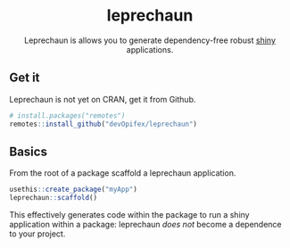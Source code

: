 <div align="center">

<!-- badges: start -->
<!-- badges: end -->

# leprechaun

Leprechaun is allows you to generate dependency-free robust 
[shiny](http://shiny.rstudio.com/) applications.

</div>

## Get it

Leprechaun is not yet on CRAN, get it from Github.

``` r
# install.packages("remotes")
remotes::install_github("devOpifex/leprechaun")
```

## Basics

From the root of a package scaffold a leprechaun application.

``` r
usethis::create_package("myApp")
leprechaun::scaffold()
```

This effectively generates code within the package to run a 
shiny application within a package: leprechaun _does not_ 
become a dependence to your project.
